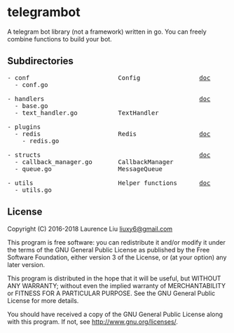 # telegrambot

A telegram bot library (not a framework) written in go. You can freely combine functions to build your bot.

## Subdirectories

<pre>
- conf                        Config                <a href="https://godoc.org/github.com/laurence6/telegrambot-go/conf">doc</a>
  - conf.go

- handlers                                          <a href="https://godoc.org/github.com/laurence6/telegrambot-go/handlers">doc</a>
  - base.go
  - text_handler.go           TextHandler

- plugins
  - redis                     Redis                 <a href="https://godoc.org/github.com/laurence6/telegrambot-go/plugins/redis">doc</a>
    - redis.go

- structs                                           <a href="https://godoc.org/github.com/laurence6/telegrambot-go/structs">doc</a>
  - callback_manager.go       CallbackManager
  - queue.go                  MessageQueue

- utils                       Helper functions      <a href="https://godoc.org/github.com/laurence6/telegrambot-go/utils">doc</a>
  - utils.go
</pre>

## License

Copyright (C) 2016-2018  Laurence Liu <liuxy6@gmail.com>

This program is free software: you can redistribute it and/or modify it under the terms of the GNU General Public License as published by the Free Software Foundation, either version 3 of the License, or (at your option) any later version.

This program is distributed in the hope that it will be useful, but WITHOUT ANY WARRANTY; without even the implied warranty of MERCHANTABILITY or FITNESS FOR A PARTICULAR PURPOSE.  See the GNU General Public License for more details.

You should have received a copy of the GNU General Public License along with this program.  If not, see <http://www.gnu.org/licenses/>.
